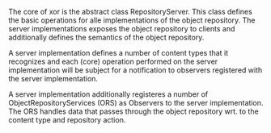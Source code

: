 The core of xor is the abstract class RepositoryServer. This class
defines the basic operations for alle implementations of the object
repository. The server implementations exposes the object repository
to clients and additionally defines the semantics of the object
repository.

A server implementation defines a number of content types that it
recognizes and each (core) operation performed on the server
implementation will be subject for a notification to observers
registered with the server implementation.

A server implementation additionally registeres a number of
ObjectRepositoryServices (ORS) as Observers to the server
implementation. The ORS handles data that passes through the object
repository wrt. to the content type and repository action.